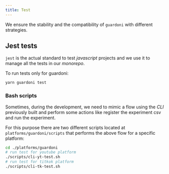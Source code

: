 ```yaml
---
title: Test
---
```


We ensure the stability and the compatibility of `guardoni` with different strategies.

## Jest tests

`jest` is the actual standard to test _javascript_ projects and we use it to manage all the tests in our _monorepo_.

To run tests only for guardoni:

```bash
yarn guardoni test
```

### Bash scripts

Sometimes, during the development, we need to mimic a flow using the _CLI_ previously built and perform some actions like register the experiment csv and run the experiment.

For this purpose there are two different scripts located at `platforms/guardoni/scripts` that performs the above flow for a specific platform:

```bash
cd ./platforms/guardoni
# run test for youtube platform
./scripts/cli-yt-test.sh
# run test for titkok platform
./scripts/cli-tk-test.sh
```
